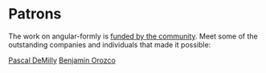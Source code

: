 # Patrons

The work on angular-formly is [funded by the community](https://www.patreon.com/kentcdodds).
Meet some of the outstanding companies and individuals that made it possible:

[Pascal DeMilly](https://twitter.com/pdemilly)
[Benjamin Orozco](https://twitter.com/benoror)

